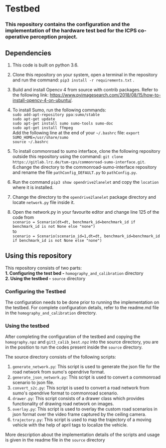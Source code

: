 # Testbed

### This repository contains the configuration and the implementation of the hardware test bed for the ICPS co-operative perception project.

## Dependencies

1. This code is built on python 3.6.

2. Clone this repository on your system, open a terminal in the repository and run the command: `pip3 install -r requirements.txt` .

3. Build and install Opencv 4 from source with contrib packages. Refer to the following link: https://www.pyimagesearch.com/2018/08/15/how-to-install-opencv-4-on-ubuntu/.

4. To install Sumo, run the following commands:   
`sudo add-apt-repository ppa:sumo/stable`   
`sudo apt-get update`   
`sudo apt-get install sumo sumo-tools sumo-doc`   
`sudo apt-get install ffmpeg`  
Add the following line at the end of your `~/.bashrc` file: `export SUMO_HOME=/usr/share/sumo`  
`source ~/.bashrc`
  
5. To install commonroad to sumo interface, clone the following repository outside this repository using the command: `git clone https://gitlab.lrz.de/tum-cps/commonroad-sumo-interface.git`.
6.change the directory to the commonroad-sumo-interface repository and rename the file `pathConfig_DEFAULT.py` to `pathConfig.py`.

7. Run the command `pip3 show opendrive2lanelet` and copy the `location` where it is installed.  

8. Change the directory to the `opendrive2lanelet` package directory and locate `network.py` file inside it. 

9. Open the network.py in your favourite editor and change line 125 of the code from  
`scenario = Scenario(dt=dt, benchmark_id=benchmark_id if benchmark_id is not None else "none")`  
to  
`scenario = Scenario(scenario_id=1,dt=dt, benchmark_id=benchmark_id if benchmark_id is not None else "none")`





## Using this repository
This repository consists of two parts:  
__1. Configuring the test bed -__ `homography_and_calibration` directory   
__2. Using the testbed -__ `source` directory

### Configuring the Testbed
The configuration needs to be done prior to running the implementation on the testbed. For complete configuration details, refer to the readme.md file in the `homography_and_calibration` directory.

### Using the testbed
After completing the configuration of the testbed and copying the `homography.npz` and `git3_calib_best.npz` into the source directory, you are in the position to run the codes present inside the `source` directory.

The source directory consists of the following scripts:  
1. `generate_network.py`: This script is used to generate the json file for the road network from sumo's opendrive format.  
2. `generate_json_network.py`: This script is used to convert a commonroad scenario to json file.  
3. `convert_s2c.py`: This script is used to convert a road network from sumo's opendrive format to commonroad scenario.   
4. `drawer.py`: This script consists of a drawer class which provides functionality of drawing road network on images.  
5. `overlay.py`: This script is used to overlay the custom road scenarios in json format over the video frame captured by the ceiling camera.  
6. `trajectory.py`: This script is used to map the trajectory of a moving vehicle with the help of april tags to localize the vehicle. 

More description about the implementation details of the scripts and usage is given in the readme file in the `source` directory
